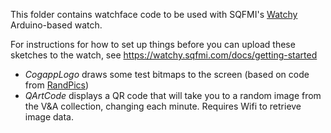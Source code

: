 This folder contains watchface code to be used with SQFMI's [Watchy](https://watchy.sqfmi.com/)
Arduino-based watch.

For instructions for how to set up things before you can upload these sketches to the watch, see https://watchy.sqfmi.com/docs/getting-started

- *CogappLogo* draws some test bitmaps to the screen (based on code from [RandPics](https://github.com/wolfdtx/RandPics)) 
- *QArtCode* displays a QR code that will take you to a random image from the V&A collection, changing each minute. Requires Wifi to retrieve image data.
